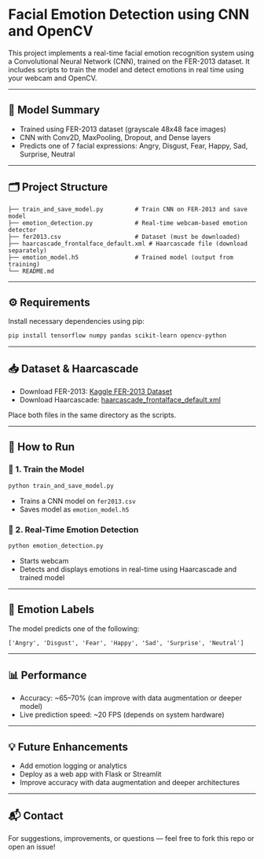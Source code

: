 # Facial Emotion Detection using CNN and OpenCV

This project implements a real-time facial emotion recognition system using a Convolutional Neural Network (CNN), trained on the FER-2013 dataset. It includes scripts to train the model and detect emotions in real time using your webcam and OpenCV.

---

## 🧠 Model Summary

- Trained using FER-2013 dataset (grayscale 48x48 face images)
- CNN with Conv2D, MaxPooling, Dropout, and Dense layers
- Predicts one of 7 facial expressions: Angry, Disgust, Fear, Happy, Sad, Surprise, Neutral

---

## 🗂️ Project Structure

```
├── train_and_save_model.py         # Train CNN on FER-2013 and save model
├── emotion_detection.py            # Real-time webcam-based emotion detector
├── fer2013.csv                     # Dataset (must be downloaded)
├── haarcascade_frontalface_default.xml # Haarcascade file (download separately)
├── emotion_model.h5                # Trained model (output from training)
└── README.md
```

---

## ⚙️ Requirements

Install necessary dependencies using pip:

```bash
pip install tensorflow numpy pandas scikit-learn opencv-python
```

---

## 📥 Dataset & Haarcascade

- Download FER-2013: [Kaggle FER-2013 Dataset](https://www.kaggle.com/datasets/msambare/fer2013)
- Download Haarcascade: [haarcascade_frontalface_default.xml](https://github.com/opencv/opencv/blob/master/data/haarcascades/haarcascade_frontalface_default.xml)

Place both files in the same directory as the scripts.

---

## 🚀 How to Run

### 🧪 1. Train the Model

```bash
python train_and_save_model.py
```
- Trains a CNN model on `fer2013.csv`
- Saves model as `emotion_model.h5`

### 🎥 2. Real-Time Emotion Detection

```bash
python emotion_detection.py
```
- Starts webcam
- Detects and displays emotions in real-time using Haarcascade and trained model

---

## 🧠 Emotion Labels

The model predicts one of the following:

```
['Angry', 'Disgust', 'Fear', 'Happy', 'Sad', 'Surprise', 'Neutral']
```

---

## 📊 Performance

- Accuracy: ~65–70% (can improve with data augmentation or deeper model)
- Live prediction speed: ~20 FPS (depends on system hardware)

---

## 💡 Future Enhancements

- Add emotion logging or analytics
- Deploy as a web app with Flask or Streamlit
- Improve accuracy with data augmentation and deeper architectures

---

## 📬 Contact

For suggestions, improvements, or questions — feel free to fork this repo or open an issue!
